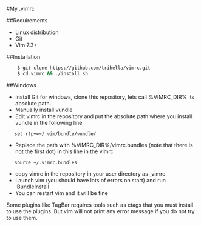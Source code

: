#My .vimrc

##Requirements
   * Linux distribution
   * Git
   * Vim 7.3+

##Installation

```bash
    $ git clone https://github.com/trihella/vimrc.git
    $ cd vimrc && ./install.sh
```
##Windows
 * Install Git for windows, clone this repository, lets call %VIMRC_DIR% its absolute path.
 * Manually install vundle
 * Edit vimrc in the repository and put the absolute path where you install vundle in the following line
```vim 
   set rtp+=~/.vim/bundle/vundle/
``` 
 * Replace the path with %VIMRC_DIR%/vimrc.bundles (note that there is not the first dot) in this line in the vimrc
```vim
   source ~/.vimrc.bundles
```
 * copy vimrc in the repository in your user directory as _vimrc
 * Launch vim (you should have lots of errors on start) and run :BundleInstall
 * You can restart vim and it will be fine

Some plugins like TagBar requires tools such as ctags that you must install to use the plugins. But vim will not print any error message if you do not try to use them.
